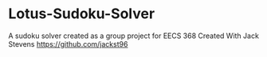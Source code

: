 # Lotus-Sudoku-Solver
A sudoku solver created as a group project for EECS 368 
Created With Jack Stevens https://github.com/jackst96
